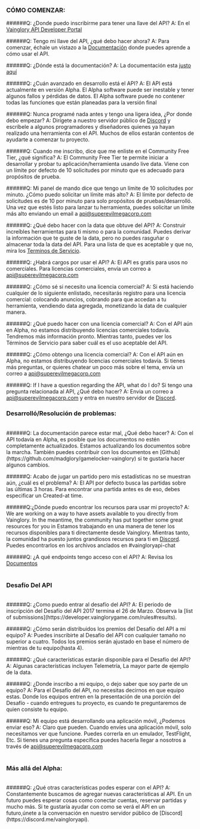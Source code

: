 ### CÓMO COMENZAR:
 
######Q: ¿Donde puedo inscribirme para tener una llave del API?
A: En el [Vainglory API Developer Portal](https://developer.vainglorygame.com)
 
######Q: Tengo mi llave del API, ¿qué debo hacer ahora?
A: Para comenzar, échale un vistazo a la [Documentación](https://developer.vainglorygame.com/docs) donde puedes aprende a cómo usar el API.
 
######Q: ¿Dónde está la documentación?
A: La documentación esta [justo aquí](https://developer.vainglorygame.com/docs)
 
######Q: ¿Cuán avanzado en desarrollo está el API?
A: El API está actualmente en versión Alpha. El Alpha software puede ser inestable y tener algunos fallos y pérdidas de datos. El Alpha software puede no contener todas las funciones que están planeadas para la versión final
 
######Q: Nunca programé nada antes y tengo una ligera idea, ¿Por donde debo empezar?
A: Dirígete a nuestro servidor público de [Discord](https://discord.me/vaingloryapi) y escríbele a algunos programadores y diseñadores quienes ya hayan realizado una herramienta con el API. Muchos de ellos estarán contentos de ayudarte a comenzar tu proyecto.
 
######Q: Cuando me inscribo, dice que me enliste en el Community Free Tier, ¿qué significa?
A: El Community Free Tier te permite iniciar a desarrollar y probar tu aplicación/herramienta usando live data. Viene con un límite por defecto de 10 solicitudes por minuto que es adecuado para propósitos de prueba.
 
######Q: Mi panel de mando dice que tengo un límite de 10 solicitudes por minuto. ¿Cómo puedo solicitar un límite más alto?
A: El límite por defecto de solicitudes es de 10 por minuto para solo propósitos de pruebas/desarrolló. Una vez que estés listo para lanzar tu herramienta, puedes solicitar un límite más alto enviando un email a api@superevilmegacorp.com 
 
######Q: ¿Qué debo hacer con la data que obtuve del API?
A: Construir increíbles herramientas para ti mismo o para la comunidad. Puedes derivar la información que te guste de la data, pero no puedes rasguñar o almacenar toda la data del API. Para una lista de que es aceptable y que no, mira los [Terminos de Servicio](https://developer.vainglorygame.com/terms-of-service). 
 
######Q: ¿Habrá cargos por usar el API?
A: El API es gratis para usos no comerciales. Para licencias comerciales, envía un correo a api@superevilmegacorp.com
 
######Q: ¿Cómo sé si necesito una licencia comercial?
A: Si está haciendo cualquier de lo siguiente enlistado, necesitarás registro para una licencia comercial: colocando anuncios, cobrando para que accedan a tu herramienta, vendiendo data agregada, monetizando la data de cualquier manera. 
 
######Q: ¿Qué puedo hacer con una licencia comercial?
A: Con el API aún en Alpha, no estamos distribuyendo licencias comerciales todavía. Tendremos más información pronto. Mientras tanto, puedes ver los Términos de Servicio para saber cuál es el uso aceptable del API.
 
######Q: ¿Cómo obtengo una licencia comercial?
A: Con el API aún en Alpha, no estamos distribuyendo licencias comerciales todavía. Si tienes más preguntas, or quieres chatear un poco más sobre el tema, envía un correo a api@superevilmegacorp.com 
 
######Q: If I have a question regarding the API, what do I do?  Si tengo una pregunta relacionada al API, ¿Qué debo hacer?
A: Envia un correo a api@superevilmegacorp.com y entra en nuestro servidor de [Discord](https://discord.me/vaingloryapi).
<br>
### Desarrolló/Resolución de problemas:
<br>
######Q: La documentación parece estar mal, ¿Qué debo hacer?
A: Con el API todavía en Alpha, es posible que los documentos no estén completamente actualizados. Estamos actualizando los documentos sobre la marcha. También puedes contribuir con los documentos en [Github](https://github.com/madglory/gamelocker-vainglory) si te gustaría hacer algunos cambios.
 
######Q: Acabo de jugar un partido pero mis estadísticas no se muestran aún, ¿cuál es el problema?
A: El API por defecto busca las partidas sobre las últimas 3 horas. Para encontrar una partida antes es de eso, debes especificar un Created-at time.
 
######Q:¿Dónde puedo encontrar los recursos para usar mi proyecto?
A: We are working on a way to have assets available to you directly from Vainglory. In the meantime, the community has put together some great resources for you in Estamos trabajando en una manera de tener los recursos disponibles para ti directamente desde Vainglory. Mientras tanto, la comunidad ha puesto juntos grandiosos recursos para ti en [Discord](https://discord.me/vaingloryapi). Puedes encontrarlos en los archivos anclados en #vaingloryapi-chat
 
######Q: ¿A qué endpoints tengo acceso con el API?
A: Revisa los [Documentos](https://developer.vainglorygame.com/docs)  
<br>
### Desafío Del API
<br>
######Q: ¿Como puedo entrar al desafío del API?
A: El periodo de inscripción del Desafío del API 2017 termina el 26 de Marzo. Observa la [list of submissions](https://developer.vainglorygame.com/rules#results).
 
######Q: ¿Cómo serán distribuidos los premios del Desafío del API a mí equipo?
A: Puedes inscribirte al Desafío del API con cualquier tamaño no superior a cuatro. Todos los premios serán ajustado en base el número de mientras de tu equipo(hasta 4).
 
######Q: ¿Qué características estarán disponible para el Desafío del API?
A: Algunas características incluyen Telemetría, La mayor parte de ejemplo de la data.
 
######Q: ¿Donde inscribo a mi equipo, o dejo saber que soy parte de un equipo?
A: Para el Desafío del API, no necesitas decirnos en que equipo estas. Donde los equipos entren en la presentación de una porción del Desafío - cuando entregues tu proyecto, es cuando te preguntaremos de quien consiste tu equipo.
 
######Q: Mi equipo está desarrollando una aplicación móvil, ¿Podemos enviar eso?
A: Claro que pueden. Cuando envíes una aplicación móvil, solo necesitamos ver que funcione. Puedes correrla en un emulador, TestFlight, Etc. Si tienes una pregunta específica puedes hacerla llegar a nosotros a través de api@superevilmegacorp.com  
<br>
### Más allá del Alpha:
<br>
######Q: ¿Qué otras características podes esperar con el API?
A: Constantemente buscamos de agregar nuevas características al API. En un futuro puedes esperar cosas como conectar cuentas, reservar partidas y mucho más. Si te gustaría ayudar con como se verá el API en un futuro,únete a la conversación en nuestro servidor público de [Discord](https://discord.me/vaingloryapi).